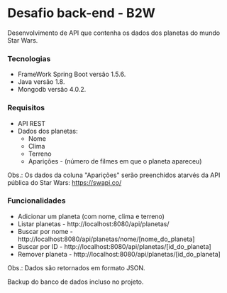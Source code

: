 # Desafio back-end - B2W

Desenvolvimento de API que contenha os dados dos planetas do mundo Star Wars.
### Tecnologias
- FrameWork Spring Boot versão 1.5.6.
- Java versão 1.8.
- Mongodb versão 4.0.2.

### Requisitos
- API REST
- Dados dos planetas:
  - Nome
  - Clima
  - Terreno
  - Aparições - (número de filmes em que o planeta apareceu)
  
Obs.: Os dados da coluna "Aparições" serão preenchidos atarvés da API pública do Star Wars: https://swapi.co/

### Funcionalidades
- Adicionar um planeta (com nome, clima e terreno)
- Listar planetas - http://localhost:8080/api/planetas/
- Buscar por nome - http://localhost:8080/api/planetas/nome/[nome_do_planeta]
- Buscar por ID - http://localhost:8080/api/planetas/[id_do_planeta]
- Remover planeta - http://localhost:8080/api/planetas/[id_do_planeta]

Obs.: Dados são retornados em formato JSON.

Backup do banco de dados incluso no projeto.
